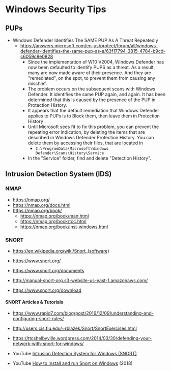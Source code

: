 
# Windows Security Tips


## PUPs
- Windows Defender Identifies The SAME PUP As A Threat Repeatedly 
  + https://answers.microsoft.com/en-us/protect/forum/all/windows-defender-identifies-the-same-pup-as-a/63f17794-3815-4784-b9cd-c6059c8e0828
    * Since the implementation of W10 V2004, Windows Defender has now been defaulted to identify PUPS as a threat.  As a result, many are now made aware of their presence.  And they are "remediated", on the spot, to prevent them from causing any mischief.
    * The problem occurs on the subsequent scans with Windows Defender. It identifies the same PUP again, and again. It has been determined that this is caused by the presence of the PUP in Protection History.
    * It appears that the default remediation that Windows Defender applies to PUPs is to Block them, then leave them in Protection History .
    * Until Microsoft sees fit to fix this problem,  you can prevent the repeating error indication, by deleting the items that are described in Windows Defender Protection History. You can delete them by accessing their files, that are located in 
      * ```C:\ProgramData\Microsoft\Windows Defender\Scans\History\Service```
    * In the "Service" folder, find and delete "Detection History".



## Intrusion Detection System (IDS)

### NMAP

- https://nmap.org/
- https://nmap.org/docs.html
- https://nmap.org/book/
  + https://nmap.org/book/man.html
  + https://nmap.org/book/toc.html
  + https://nmap.org/book/inst-windows.html



### SNORT

- https://en.wikipedia.org/wiki/Snort_(software)

- https://www.snort.org/
- https://www.snort.org/documents
- http://manual-snort-org.s3-website-us-east-1.amazonaws.com/
- https://www.snort.org/download


#### SNORT Articles & Tutorials

- https://www.rapid7.com/blog/post/2016/12/09/understanding-and-configuring-snort-rules/

- http://users.cis.fiu.edu/~rblazek/Snort/SnortExercises.html

- https://ttcshelbyville.wordpress.com/2014/03/30/defending-your-network-with-snort-for-windows/

- YouTube [Intrusion Detection System for Windows (SNORT)](https://www.youtube.com/watch?v=bQjwSMqCF1g)

- YouTube [How to Install and run Snort on Windows](https://www.youtube.com/watch?v=naLbhKW62nY) (2018)
